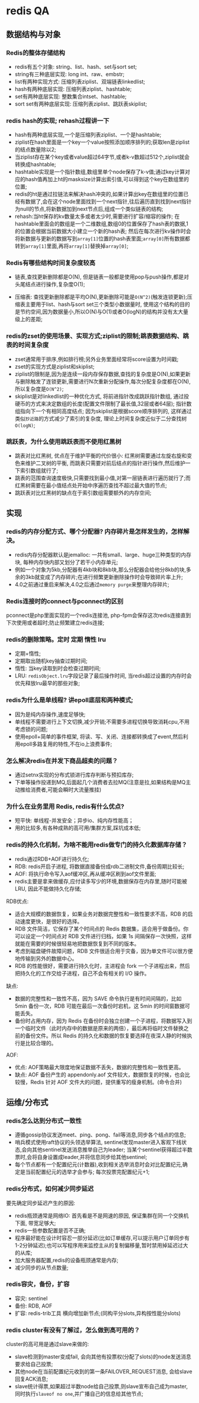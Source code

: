 # redis QA
## 数据结构与对象
### Redis的整体存储结构
- redis有五个对象: string、list、hash、set与sort set;
- string有三种底层实现: long int、raw、embstr;
- list有两种实现方式: 压缩列表ziplist、双端链表linkedlist;
- hash有两种底层实现: 压缩列表ziplist、hashtable;
- set有两种底层实现: 整数集合intset、hashtable;
- sort set有两种底层实现: 压缩列表ziplist、跳跃表skiplist;

### redis hash的实现; rehash过程讲一下
- hash有两种底层实现,一个是压缩列表ziplist、一个是hashtable;
- ziplist在hash里面是一个key一个value按照添加顺序排列的;获取len是ziplist的结点数量除以2;
- 当ziplist存在某个key或者value超过64字节,或者k-v数超过512个,ziplist就会转换成hashtable;
- hashtable实现是一个指针数组,数组里单个node保存了k-v值;通过key计算对应的hash值再加上ht的masksize计算出索引值,可以得到这个key在数组里的位置;
- redis的ht是通过拉链法来解决hash冲突的,如果计算出key在数组里的位置已经有数据了,会在这个node里面找到一个next指针,往后遍历直到找到next指针为null的节点,将新数据加到next节点后,组成一个类似链表的结构;
- rehash:当ht保存的kv数量太多或者太少时,需要进行扩容/缩容的操作; 在hashtable里面会的数组是一个二维数组,数组0的位置保存了hash表的数据,1的位置会根据当前数据大小建立一个新的hash表; 然后在每次进行kv操作时会将新数据与更新的数据写到`array[1]`位置的hash表里面;`array[0]`所有数据都转到`array[1]`里面,再将`array[1]`替换掉`array[0]`;


### Redis有哪些结构时间复杂度较高
- 链表,查找更新删除都是O(N), 但是链表一般都是使用pop与push操作,都是对头尾结点进行操作,复杂度O(1);

- 压缩表: 查找更新删除都是平均O(N),更新删除可能是`O(N^2)`(触发连锁更新);压缩表主要用于list、hash与sort set三个类型小数据量时, 使用这个结构的目的是节约空间,因为数据量小,所以O(N)与O(1)或者O(logN)的结构并没有太大量级上的差距;


### redis的zset的使用场景、实现方式;ziplist的限制;跳表数据结构、跳表的时间复杂度
- zset通常用于排序,例如排行榜;另外业务里面经常将score设置为时间戳;
- zset的实现方式是ziplist和skiplist;
- ziplist的限制是,因为是连续一段内存保存数据,查找的复杂度是O(N),如果更新与删除触发了连锁更新,需要进行N次重新分配操作,每次分配复杂度都在O(N),所以复杂度是`O(N^2)`;
- skiplist是对linkedlist的一种优化方式, 将前进指针改成跳跃指针数组, 通过投硬币的方式来决定数组的长度(配置文件限制了最长值,32层或者64层); 指针数组指向下一个有相同高度结点; 因为skiplist是根据score顺序排列的, 这样通过类似`抄近路`的方式减少了索引的复杂度, 理论上时间复杂度近似于二分查找树`O(logN)`;


### 跳跃表，为什么使用跳跃表而不使用红黑树
- 跳表对比红黑树, 优点在于维护平衡的代价很小: 红黑树需要通过左旋右旋和变色来维护二叉树的平衡, 而跳表只需要对前后结点的指针进行操作,然后维护一下索引数组就行了;
- 跳表的范围查询速度极快,只需要找到最小值,对第一层链表进行遍历就行了;而红黑树需要在最小值结点处开始中序遍历查找不超过最大值的节点; 
- 跳跃表对比红黑树的缺点在于索引数组需要额外的内存空间;


## 实现
### redis的内存分配方式、哪个分配器? 内存碎片是怎样发生的，怎样解决。
- redis内存分配器默认是jemalloc: 一共有small、large、huge三种类型的内存块, 每种内存快内部又划分了若干小内存单元;
- 例如一个对象为5kb,分配器有4kb块和8kb块,那么分配器会给他分8kb的块,多余的3kb就变成了内存碎片;在进行频繁更新删除操作时会导致碎片率上升;
- 4.0之前通过重启来解决,4.0之后通过`memory purge`来整理内存碎片;

### Redis连接时的connect与pconnect的区别
pconnect是php里面实现的一个redis连接池, php-fpm会保存这次redis连接直到下次使用或者超时;防止频繁建立redis连接;


### redis的删除策略。定时 定期 惰性 lru
- 定期+惰性; 
- 定期取出随机key抽查过期时间;
- 惰性: 当key读取到时会检查过期时间;
- LRU: `redisObject.lru`字段记录了最后操作时间, 当redis超过设置的内存时会优先释放lru最早的那些对象;


### redis为什么是单线程? 讲epoll底层和两种模式; 
- 因为是纯内存操作,速度足够快;
- 单线程不需要进行上下文切换,减少开销;不需要多进程切换导致消耗cpu,不用考虑锁的问题;
- 使用epoll+简单的事件框架, 将读、写、关闭、连接都转换成了event,然后利用epoll多路复用的特性,不在io上浪费事件;


### 怎么解决redis在并发下商品超卖的问题？
- 通过setnx实现的分布式锁进行库存判断与预扣库存; 
- 下单等操作投递到MQ,后面起几个消费者去拉MQ(注意是拉,如果结构是MQ主动推给消费者,可能会瞬时大流量推挂)


### 为什么在业务里用 Redis, redis有什么优点?
- 短平快: 单线程-并发安全；异步io、纯内存性能高；
- 用的比较多,有各种成熟的高可用/集群方案,踩坑成本低;


### redis的持久化机制，为啥不能用redis做专门的持久化数据库存储？
- redis通过RDB+AOF进行持久化;
- RDB: redis开启子进程, 将数据直接备份成rdb二进制文件,备份周期比较长;
- AOF: 将执行命令写入aof缓冲区,再从缓冲区刷到aof文件里面;
- redis主要是拿来做缓存,应付读多写少的环境,数据保存在内存里,随时可能被LRU, 因此不能做持久化存储; 

RDB优点:
- 适合大规模的数据恢复，如果业务对数据完整性和一致性要求不高，RDB 的启动速度更快，是很好的选择。
- RDB 文件简洁，它保存了某个时间点的 Redis 数据集，适合用于做备份。你可以设定一个时间点对 RDB 文件进行归档，如果 1s 间隔保存一次快照，这样就能在需要的时候很轻易地把数据恢复到不同的版本。
- 考虑到磁盘硬件故障问题，RDB 文件很适合用于灾备，因为单文件可以很方便地传输到另外的数据中心。
- RDB 的性能很好，需要进行持久化时，主进程会 fork 一个子进程出来，然后把持久化的工作交给子进程，自己不会有相关的 I/O 操作。

缺点:
- 数据的完整性和一致性不高，因为 SAVE 命令执行是有时间间隔的，比如 5min 备份一次，RDB 可能在最后一次备份时宕机，这 5min 的时间窗数据可能丢失。
- 备份时占用内存，因为 Redis 在备份时会独立创建一个子进程，将数据写入到一个临时文件（此时内存中的数据是原来的两倍），最后再将临时文件替换之前的备份文件。所以 Redis 的持久化和数据的恢复要选择在夜深人静的时候执行是比较合理的。

AOF:
- 优点: AOF策略最大限度地保证数据不丢失，数据的完整性和一致性更高。
- 缺点: AOF 备份产生的 appendonly.aof 文件较大，数据恢复的时候，也会比较慢，Redis 针对 AOF 文件大的问题，提供重写的瘦身机制。(命令合并)



## 运维/分布式
### redis怎么达到分布式一致性
- 遵循gossip协议发送meet、ping、pong、fail等消息,同步各个结点的信息;
- 哨兵模式使用raft协议的头领选举算法, sentinel发现master进入客观下线状态,会向其他sentinel发送消息推举自己为leader; 当某个sentinel获得超过半数票时,会将自身设置成leader,并将信息同步给其他sentinel;
- 每个节点都有一个配置纪元(计数器),收到相关选举消息时会对比配置纪元,确定是当前配置纪元的选举才会参与; 每次投票完配置纪元+1;

### redis分布式，如何减少同步延迟
要先确定同步延迟产生的原因: 
- redis瓶颈通常是网络IO: 首先看是不是网速的原因, 保证集群在同一个交换机下面, 带宽足够大;
- redis一些参数配置是否不正确;
- 程序最好能在设计时容忍一部分延迟(比如订单缓存,可以提示用户订单同步有1-2分钟延迟);也可以写程序用来监控主从的复制偏移量,暂时禁用掉延迟过大的从库;
- 加大服务器配置,redis的设备瓶颈通常是内存;
- 减少同步的从节点数量;

### redis容灾，备份，扩容
- 容灾: sentinel
- 备份: RDB, AOF
- 扩容: redis-trib工具 横向增加新节点;(同构平分slots,异构按性能分slots)


### redis cluster有没有了解过，怎么做到高可用的？
cluster的高可用是通过slave来做的:
- slave检测到master变成fail, 会向其他有投票权(分配了slots)的node发送消息要求给自己投票;
- 其他node在当前配置纪元收到的第一条FAILOVER_REQUEST消息, 会给slave 回复ACK消息;
- slave统计得票,如果超过半数node给自己投票,则slave宣布自己成为master,同时执行`slaveof no one`,并广播自己的信息给其他节点;

